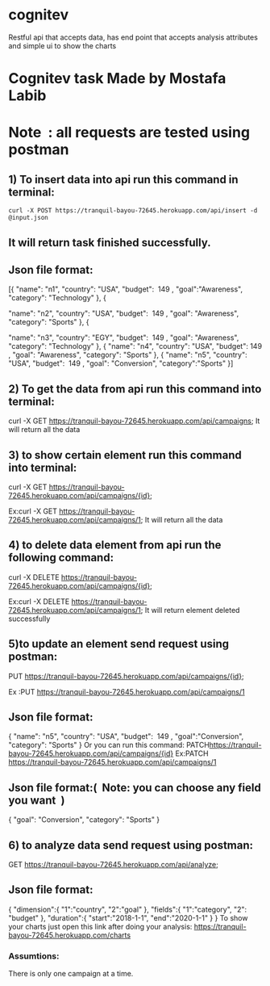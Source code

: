 # cognitev
Restful api that accepts data, has end point that accepts analysis attributes and simple ui to show the charts
# Cognitev task Made by Mostafa Labib

# Note ​ : all requests are tested using postman

## 1) To insert data into api run this command in terminal:

```
curl -X POST ​https://tranquil-bayou-72645.herokuapp.com/api/insert​ -d @input.json
```
## It will return task finished successfully.

## Json file format:

 [{
 "name": ​"n1"​,
 "country": ​"USA"​,
 "budget": ​ 149 ​,
 "goal": ​"Awareness"​,
 "category": ​"Technology"
 }, {

 "name": ​"n2"​,
 "country": ​"USA"​,
 "budget": ​ 149 ​,
 "goal": ​"Awareness"​,
 "category": ​"Sports"
 }, {

 "name": ​"n3"​,
 "country": ​"EGY"​,
 "budget": ​ 149 ​,
 "goal": ​"Awareness"​,
 "category": ​"Technology"
 }, {
 "name": ​"n4"​,
 "country": ​"USA"​,
 "budget": ​ 149 ​,
 "goal": ​"Awareness"​,
 "category": ​"Sports"
 }, {
 "name": ​"n5"​,
 "country": ​"USA"​,
 "budget": ​ 149 ​,
 "goal": ​"Conversion"​,
 "category": ​"Sports"
 }]

## 2) To get the data from api run this command into terminal:
curl -X GET https://tranquil-bayou-72645.herokuapp.com/api/campaigns;
It will return all the data

## 3) to show certain element run this command into terminal:
curl -X GET https://tranquil-bayou-72645.herokuapp.com/api/campaigns/{id};

Ex:curl -X GET https://tranquil-bayou-72645.herokuapp.com/api/campaigns/1;
It will return all the data

## 4) to delete data element from api run the following command:
curl -X DELETE https://tranquil-bayou-72645.herokuapp.com/api/campaigns/{id};

Ex:curl -X DELETE ​https://tranquil-bayou-72645.herokuapp.com/api/campaigns/1;
It will return element deleted successfully


## 5)to update an element send request using postman:
PUT ​https://tranquil-bayou-72645.herokuapp.com/api/campaigns/{id};

Ex :PUT https://tranquil-bayou-72645.herokuapp.com/api/campaigns/1

## Json file format:

 {
"name": ​"n5"​,
"country": ​"USA"​,
"budget": ​ 149 ​,
"goal": ​"Conversion"​,
"category": ​"Sports"
}
Or you can run this command:
PATCH ​https://tranquil-bayou-72645.herokuapp.com/api/campaigns/{id}
Ex:​PATCH https://tranquil-bayou-72645.herokuapp.com/api/campaigns/1

## Json file format:( ​ Note: you can choose any field you want ​ )

{
"goal": ​"Conversion"​,
"category": ​"Sports"
}

## 6) to analyze data send request using postman:
GET ​https://tranquil-bayou-72645.herokuapp.com/api/analyze;

## Json file format:

 {
"dimension":{
"1":​"country"​,
"2":​"goal"
},
"fields":{
"1":​"category"​,
"2":​"budget"
},
"duration":{
"start":​"2018-1-1"​,
"end":​"2020-1-1"
}
}
To show your charts just open this link after doing your analysis:
https://tranquil-bayou-72645.herokuapp.com/charts


### Assumtions:
There is only one campaign at a time.
